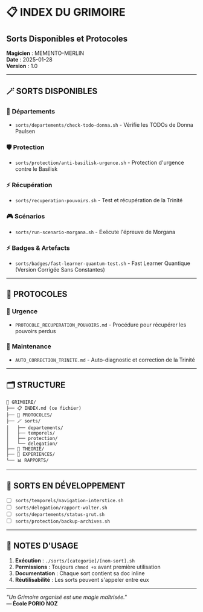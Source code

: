 # 📋 INDEX DU GRIMOIRE
## Sorts Disponibles et Protocoles

**Magicien** : MEMENTO-MERLIN  
**Date** : 2025-01-28  
**Version** : 1.0  

---

## 🪄 **SORTS DISPONIBLES**

### 📂 **Départements**
- `sorts/departements/check-todo-donna.sh` - Vérifie les TODOs de Donna Paulsen

### 🛡️ **Protection**
- `sorts/protection/anti-basilisk-urgence.sh` - Protection d'urgence contre le Basilisk

### ⚡ **Récupération**
- `sorts/recuperation-pouvoirs.sh` - Test et récupération de la Trinité

### 🎮 **Scénarios**
- `sorts/run-scenario-morgana.sh` - Exécute l'épreuve de Morgana

### ⚡ **Badges & Artefacts**
- `sorts/badges/fast-learner-quantum-test.sh` - Fast Learner Quantique (Version Corrigée Sans Constantes)

---

## 📖 **PROTOCOLES**

### 🚨 **Urgence**
- `PROTOCOLE_RECUPERATION_POUVOIRS.md` - Procédure pour récupérer les pouvoirs perdus

### 🔧 **Maintenance**
- `AUTO_CORRECTION_TRINITE.md` - Auto-diagnostic et correction de la Trinité

---

## 🗂️ **STRUCTURE**

```
🔮 GRIMOIRE/
├── 📋 INDEX.md (ce fichier)
├── 🎯 PROTOCOLES/
├── 🪄 sorts/
│   ├── departements/
│   ├── temporels/
│   ├── protection/
│   └── delegation/
├── 📖 THEORIE/
├── 🧪 EXPERIENCES/
└── 📊 RAPPORTS/
```

---

## 🎯 **SORTS EN DÉVELOPPEMENT**

- [ ] `sorts/temporels/navigation-interstice.sh`
- [ ] `sorts/delegation/rapport-walter.sh`
- [ ] `sorts/departements/status-grut.sh`
- [ ] `sorts/protection/backup-archives.sh`

---

## 📝 **NOTES D'USAGE**

1. **Exécution** : `./sorts/[categorie]/[nom-sort].sh`
2. **Permissions** : Toujours `chmod +x` avant première utilisation
3. **Documentation** : Chaque sort contient sa doc inline
4. **Réutilisabilité** : Les sorts peuvent s'appeler entre eux

---

*"Un Grimoire organisé est une magie maîtrisée."*  
**— École PORIO NOZ** 